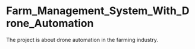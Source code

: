 # Farm_Management_System_With_Drone_Automation
The project is about drone automation in the farming industry. 
